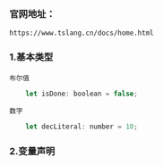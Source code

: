 ### 官网地址：
    https://www.tslang.cn/docs/home.html
### 1.基本类型
    布尔值
```javascript
    let isDone: boolean = false;
```
    数字
```javascript
    let decLiteral: number = 10;
```    
### 2.变量声明
